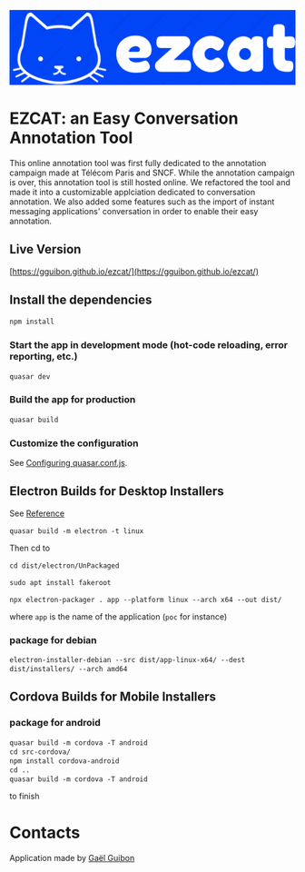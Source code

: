 ![EZCAT logo](public/img/ezcat_logo.png)

# EZCAT: an Easy Conversation Annotation Tool

This online annotation tool was first fully dedicated to the annotation campaign made at Télécom Paris and SNCF. While the annotation campaign is over, this annotation tool is still hosted online. We refactored the tool and made it into a customizable applciation dedicated to conversation annotation. We also added some features such as the import of instant messaging applications' conversation in order to enable their easy annotation.


## Live Version

[https://gguibon.github.io/ezcat/](https://gguibon.github.io/ezcat/)


## Install the dependencies
```bash
npm install
```

### Start the app in development mode (hot-code reloading, error reporting, etc.)
```bash
quasar dev
```


### Build the app for production
```bash
quasar build
```

### Customize the configuration
See [Configuring quasar.conf.js](https://quasar.dev/quasar-cli/quasar-conf-js).


## Electron Builds for Desktop Installers

See [Reference](https://electron.github.io/electron-packager/main/)

```
quasar build -m electron -t linux
```

Then cd to 
```
cd dist/electron/UnPackaged
```

```
sudo apt install fakeroot
```

```
npx electron-packager . app --platform linux --arch x64 --out dist/
```
where `app` is the name of the application (`poc` for instance)


### package for debian
```
electron-installer-debian --src dist/app-linux-x64/ --dest dist/installers/ --arch amd64
```

## Cordova Builds for Mobile Installers

### package for android

```
quasar build -m cordova -T android
cd src-cordova/
npm install cordova-android
cd ..
quasar build -m cordova -T android
```

to finish


# Contacts


Application made by [Gaël Guibon](https://gguibon.github.io)


